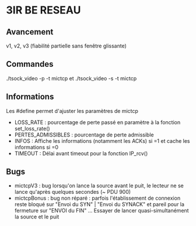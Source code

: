 # 3IR BE RESEAU
## Avancement 
v1, v2, v3 (fiabilité partielle sans fenêtre glissante)

## Commandes 
./tsock_video -p -t mictcp et ./tsock_video -s -t mictcp

## Informations 
Les #define permet d'ajuster les paramètres de mictcp <br>
  * LOSS_RATE : pourcentage de perte passé en paramètre à la fonction set_loss_rate()
  * PERTES_ADMISSIBLES : pourcentage de perte admissible
  * INFOS : Affiche les informations (notamment les ACKs) si =1 et cache les informations si =0
  * TIMEOUT : Délai avant timeout pour la fonction IP_rcv()

## Bugs
  * mictcpV3 : bug lorsqu'on lance la source avant le puit, le lecteur ne se lance qu'après quelques secondes (~ PDU 900)
  * mictcpBonus : bug non réparé : parfois l'établissement de connexion reste bloqué sur "Envoi du SYN" | "Envoi du SYNACK" et pareil pour la fermeture sur "ENVOI du FIN" ... Essayer de lancer quasi-simultanément la source et le puit

